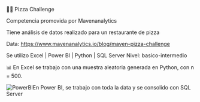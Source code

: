 🍕🍕 Pizza Challenge 

Competencia promovida por Mavenanalytics

Tiene análisis de datos realizado para un restaurante de pizza

Data: https://www.mavenanalytics.io/blog/maven-pizza-challenge 



Se utilizo Excel | Power BI | Python | SQL Server
Nivel: basico-intermedio

📊 En Excel se trabajo con una muestra aleatoria generada en Python, con n =  500.

![PowerBI](https://user-images.githubusercontent.com/82233779/203394674-b71bd963-8ebe-412a-9b26-dae6af54bf1d.PNG)En Power BI, se trabajo con toda la data y se consolido con SQL Server
